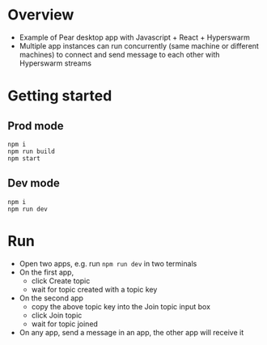 # Overview
- Example of Pear desktop app with Javascript + React + Hyperswarm
- Multiple app instances can run concurrently (same machine or different machines) 
to connect and send message to each other with Hyperswarm streams

# Getting started
## Prod mode
```shell
npm i
npm run build
npm start
```

## Dev mode
```shell
npm i
npm run dev
```

# Run
- Open two apps, e.g. run `npm run dev` in two terminals
- On the first app, 
  - click Create topic
  - wait for topic created with a topic key
- On the second app
  - copy the above topic key into the Join topic input box
  - click Join topic
  - wait for topic joined
- On any app, send a message in an app, the other app will receive it
